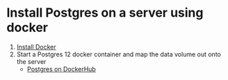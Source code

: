 # Install Postgres on a server using docker

1. [Install Docker](Docker.md)
1. Start a Postgres 12 docker container and map the data volume out onto the server
    * [Postgres on DockerHub](https://hub.docker.com/_/postgres)
